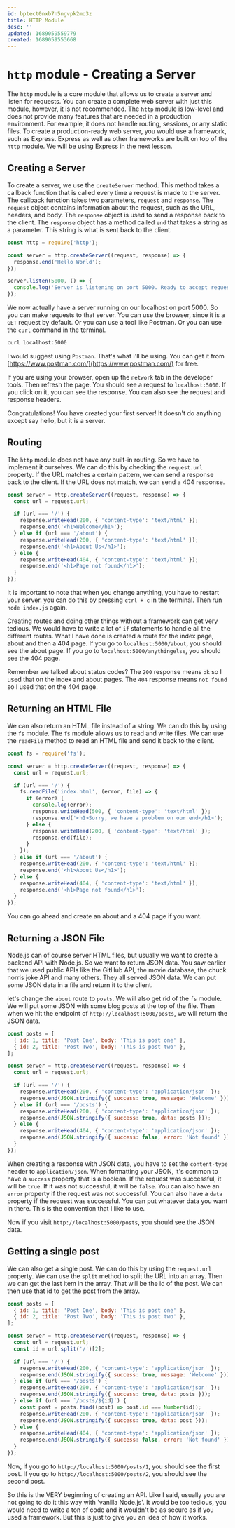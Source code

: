 ```yaml
---
id: bptect0nxb7n5ngvpk2mo3z
title: HTTP Module
desc: ''
updated: 1689059559779
created: 1689059553668
---
```

# `http` module - Creating a Server

The `http` module is a core module that allows us to create a server and listen for requests. You can create a complete web server with just this module, however, it is not recommended. The `http` module is low-level and does not provide many features that are needed in a production environment. For example, it does not handle routing, sessions, or any static files. To create a production-ready web server, you would use a framework, such as Express. Express as well as other frameworks are built on top of the `http` module. We will be using Express in the next lesson.

## Creating a Server

To create a server, we use the `createServer` method. This method takes a callback function that is called every time a request is made to the server. The callback function takes two parameters, `request` and `response`. The `request` object contains information about the request, such as the URL, headers, and body. The `response` object is used to send a response back to the client. The `response` object has a method called `end` that takes a string as a parameter. This string is what is sent back to the client.

```js
const http = require('http');

const server = http.createServer((request, response) => {
  response.end('Hello World');
});

server.listen(5000, () => {
  console.log('Server is listening on port 5000. Ready to accept requests!');
});
```

We now actually have a server running on our localhost on port 5000. So you can make requests to that server. You can use the browser, since it is a `GET` request by default. Or you can use a tool like Postman. Or you can use the `curl` command in the terminal.

```bash
curl localhost:5000
```

I would suggest using `Postman`. That's what I'll be using. You can get it from [https://www.postman.com/](https://www.postman.com/) for free.

If you are using your browser, open up the `network` tab in the developer tools. Then refresh the page. You should see a request to `localhost:5000`. If you click on it, you can see the response. You can also see the request and response headers.

Congratulations! You have created your first server! It doesn't do anything except say hello, but it is a server.

## Routing

The `http` module does not have any built-in routing. So we have to implement it ourselves. We can do this by checking the `request.url` property. If the URL matches a certain pattern, we can send a response back to the client. If the URL does not match, we can send a 404 response.

```js
const server = http.createServer((request, response) => {
  const url = request.url;

  if (url === '/') {
    response.writeHead(200, { 'content-type': 'text/html' });
    response.end('<h1>Welcome</h1>');
  } else if (url === '/about') {
    response.writeHead(200, { 'content-type': 'text/html' });
    response.end('<h1>About Us</h1>');
  } else {
    response.writeHead(404, { 'content-type': 'text/html' });
    response.end('<h1>Page not found</h1>');
  }
});
```

It is important to note that when you change anything, you have to restart your server. you can do this by pressing `ctrl + c` in the terminal. Then run `node index.js` again.

Creating routes and doing other things without a framework can get very tedious. We would have to write a lot of `if` statements to handle all the different routes. What I have done is created a route for the index page, about and then a 404 page. If you go to `localhost:5000/about`, you should see the about page. If you go to `localhost:5000/anythingelse`, you should see the 404 page.

Remember we talked about status codes? The `200` response means `ok` so I used that on the index and about pages. The `404` response means `not found` so I used that on the 404 page.

## Returning an HTML File

We can also return an HTML file instead of a string. We can do this by using the `fs` module. The `fs` module allows us to read and write files. We can use the `readFile` method to read an HTML file and send it back to the client.

```js
const fs = require('fs');

const server = http.createServer((request, response) => {
  const url = request.url;

  if (url === '/') {
    fs.readFile('index.html', (error, file) => {
      if (error) {
        console.log(error);
        response.writeHead(500, { 'content-type': 'text/html' });
        response.end('<h1>Sorry, we have a problem on our end</h1>');
      } else {
        response.writeHead(200, { 'content-type': 'text/html' });
        response.end(file);
      }
    });
  } else if (url === '/about') {
    response.writeHead(200, { 'content-type': 'text/html' });
    response.end('<h1>About Us</h1>');
  } else {
    response.writeHead(404, { 'content-type': 'text/html' });
    response.end('<h1>Page not found</h1>');
  }
});
```

You can go ahead and create an about and a 404 page if you want.

## Returning a JSON File

Node.js can of course server HTML files, but usually we want to create a backend API with Node.js. So we want to return JSON data. You saw earlier that we used public APIs like the GitHub API, the movie database, the chuck norris joke API and many others. They all served JSON data. We can put some JSON data in a file and return it to the client.

let's change the `about` route to `posts`. We will also get rid of the `fs` module. We will put some JSON with some blog posts at the top of the file. Then when we hit the endpoint of `http://localhost:5000/posts`, we will return the JSON data.

```js
const posts = [
  { id: 1, title: 'Post One', body: 'This is post one' },
  { id: 2, title: 'Post Two', body: 'This is post two' },
];

const server = http.createServer((request, response) => {
  const url = request.url;

  if (url === '/') {
    response.writeHead(200, { 'content-type': 'application/json' });
    response.end(JSON.stringify({ success: true, message: 'Welcome' }));
  } else if (url === '/posts') {
    response.writeHead(200, { 'content-type': 'application/json' });
    response.end(JSON.stringify({ success: true, data: posts }));
  } else {
    response.writeHead(404, { 'content-type': 'application/json' });
    response.end(JSON.stringify({ success: false, error: 'Not found' }));
  }
});
```

When creating a response with JSON data, you have to set the `content-type` header to `application/json`. When formatting your JSON, it's common to have a `success` property that is a boolean. If the request was successful, it will be `true`. If it was not successful, it will be `false`. You can also have an `error` property if the request was not successful. You can also have a `data` property if the request was successful. You can put whatever data you want in there. This is the convention that I like to use.

Now if you visit `http://localhost:5000/posts`, you should see the JSON data.

## Getting a single post

We can also get a single post. We can do this by using the `request.url` property. We can use the `split` method to split the URL into an array. Then we can get the last item in the array. That will be the id of the post. We can then use that id to get the post from the array.

```js
const posts = [
  { id: 1, title: 'Post One', body: 'This is post one' },
  { id: 2, title: 'Post Two', body: 'This is post two' },
];

const server = http.createServer((request, response) => {
  const url = request.url;
  const id = url.split('/')[2];

  if (url === '/') {
    response.writeHead(200, { 'content-type': 'application/json' });
    response.end(JSON.stringify({ success: true, message: 'Welcome' }));
  } else if (url === '/posts') {
    response.writeHead(200, { 'content-type': 'application/json' });
    response.end(JSON.stringify({ success: true, data: posts }));
  } else if (url === `/posts/${id}`) {
    const post = posts.find((post) => post.id === Number(id));
    response.writeHead(200, { 'content-type': 'application/json' });
    response.end(JSON.stringify({ success: true, data: post }));
  } else {
    response.writeHead(404, { 'content-type': 'application/json' });
    response.end(JSON.stringify({ success: false, error: 'Not found' }));
  }
});
```

Now, if you go to `http://localhost:5000/posts/1`, you should see the first post. If you go to `http://localhost:5000/posts/2`, you should see the second post.

So this is the VERY beginning of creating an API. Like I said, usually you are not going to do it this way with 'vanilla Node.js'. It would be too tedious, you would need to write a ton of code and it wouldn't be as secure as if you used a framework. But this is just to give you an idea of how it works.

